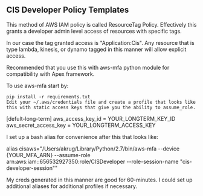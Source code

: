 ## CIS Developer Policy Templates

This method of AWS IAM policy is called ResourceTag Policy.  Effectively this
grants a developer admin level access of resources with specific tags.

In our case the tag granted access is "Application:Cis".  Any resource that is
type lambda, kinesis, or dynamo tagged in this manner will allow explicit access.

Recommended that you use this with aws-mfa python module for compatibility with Apex framework.

To use aws-mfa start by:

    pip install -r requirements.txt
    Edit your ~/.aws/credentials file and create a profile that looks like this with static access keys that give you the ability to assume_role.

[defult-long-term]
aws_access_key_id = YOUR_LONGTERM_KEY_ID
aws_secret_access_key = YOUR_LONGTERM_ACCESS_KEY

I set up a bash alias for convenience after this that looks like:

alias cisaws="/Users/akrug/Library/Python/2.7/bin/aws-mfa --device {YOUR_MFA_ARN} --assume-role arn:aws:iam::656532927350:role/CISDeveloper --role-session-name "cis-developer-session""

My creds generated in this manner are good for 60-minutes. I could set up additional aliases for additional profiles if necessary.
